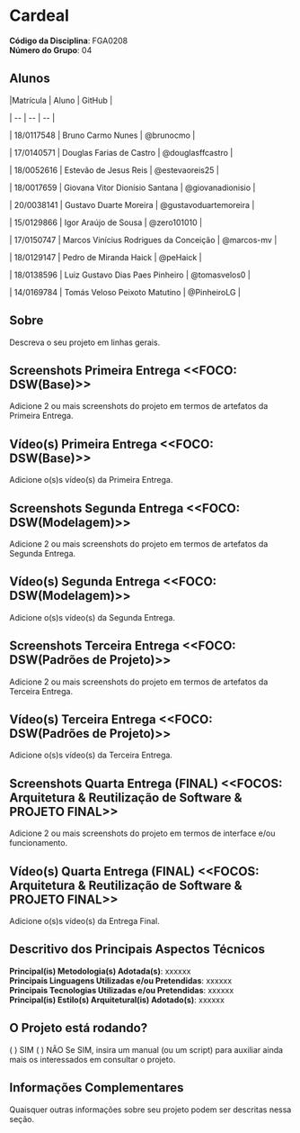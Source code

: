 # Cardeal

**Código da Disciplina**: FGA0208<br>
**Número do Grupo**: 04<br>

## Alunos 

|Matrícula | Aluno | GitHub |

| -- | -- | -- |

| 18/0117548 | Bruno Carmo Nunes | @brunocmo |

| 17/0140571 | Douglas Farias de Castro | @douglasffcastro |

| 18/0052616 | Estevão de Jesus Reis | @estevaoreis25 |

| 18/0017659 | Giovana Vitor Dionísio Santana | @giovanadionisio |

| 20/0038141 | Gustavo Duarte Moreira | @gustavoduartemoreira |

| 15/0129866 | Igor Araújo de Sousa | @zero101010 |

| 17/0150747 | Marcos Vinícius Rodrigues da Conceição | @marcos-mv |

| 18/0129147 | Pedro de Miranda Haick | @peHaick |

| 18/0138596 | Luiz Gustavo Dias Paes Pinheiro | @tomasvelos0 |

| 14/0169784 | Tomás Veloso Peixoto Matutino | @PinheiroLG | 

## Sobre 
Descreva o seu projeto em linhas gerais. 

## Screenshots Primeira Entrega <<FOCO: DSW(Base)>>
Adicione 2 ou mais screenshots do projeto em termos de artefatos da Primeira Entrega.

## Vídeo(s) Primeira Entrega <<FOCO: DSW(Base)>>
Adicione o(s)s vídeo(s) da Primeira Entrega.

## Screenshots Segunda Entrega <<FOCO: DSW(Modelagem)>>
Adicione 2 ou mais screenshots do projeto em termos de artefatos da Segunda Entrega.

## Vídeo(s) Segunda Entrega <<FOCO: DSW(Modelagem)>>
Adicione o(s)s vídeo(s) da Segunda Entrega.

## Screenshots Terceira Entrega <<FOCO: DSW(Padrões de Projeto)>>
Adicione 2 ou mais screenshots do projeto em termos de artefatos da Terceira Entrega.

## Vídeo(s) Terceira Entrega <<FOCO: DSW(Padrões de Projeto)>>
Adicione o(s)s vídeo(s) da Terceira Entrega.

## Screenshots Quarta Entrega (FINAL) <<FOCOS: Arquitetura & Reutilização de Software & PROJETO FINAL>>
Adicione 2 ou mais screenshots do projeto em termos de interface e/ou funcionamento.

## Vídeo(s) Quarta Entrega (FINAL) <<FOCOS: Arquitetura & Reutilização de Software & PROJETO FINAL>>
Adicione o(s)s vídeo(s) da Entrega Final.

## Descritivo dos Principais Aspectos Técnicos 
**Principal(is) Metodologia(s) Adotada(s)**: xxxxxx<br>
**Principais Linguagens Utilizadas e/ou Pretendidas**: xxxxxx<br>
**Principais Tecnologias Utilizadas e/ou Pretendidas**: xxxxxx<br>
**Principal(is) Estilo(s) Arquitetural(is) Adotado(s)**: xxxxxx<br>

## O Projeto está rodando?
( ) SIM
( ) NÃO
Se SIM, insira um manual (ou um script) para auxiliar ainda mais os interessados em consultar o projeto.

## Informações Complementares 
Quaisquer outras informações sobre seu projeto podem ser descritas nessa seção.
